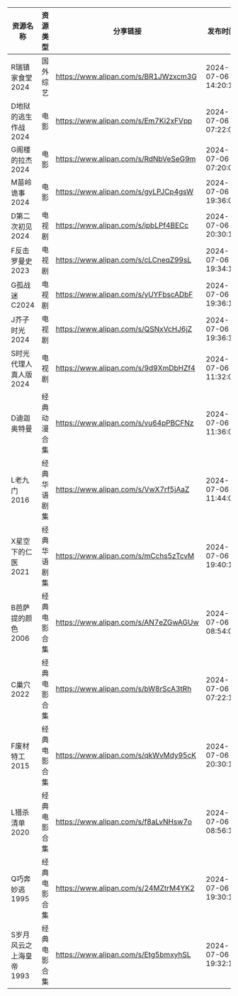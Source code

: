 | 资源名称           | 资源类型   | 分享链接                                 | 发布时间                |
| -------------- | ------ | ------------------------------------ | ------------------- |
| R瑞镇家食堂2024     | 国外综艺   | https://www.alipan.com/s/BR1JWzxcm3G | 2024-07-06 14:20:10 |
| D地狱的逃生作战2024   | 电影     | https://www.alipan.com/s/Em7Ki2xFVpp | 2024-07-06 07:22:07 |
| G阁楼的拉杰2024     | 电影     | https://www.alipan.com/s/RdNbVeSeG9m | 2024-07-06 07:20:07 |
| M苗岭诡事2024      | 电影     | https://www.alipan.com/s/gyLPJCp4gsW | 2024-07-06 19:36:09 |
| D第二次初见2024     | 电视剧    | https://www.alipan.com/s/ipbLPf4BECc | 2024-07-06 20:30:18 |
| F反击罗曼史2023     | 电视剧    | https://www.alipan.com/s/cLCneqZ99sL | 2024-07-06 19:34:18 |
| G孤战迷C2024      | 电视剧    | https://www.alipan.com/s/yUYFbscADbF | 2024-07-06 19:36:13 |
| J芥子时光2024      | 电视剧    | https://www.alipan.com/s/QSNxVcHJ6jZ | 2024-07-06 19:36:11 |
| S时光代理人真人版2024  | 电视剧    | https://www.alipan.com/s/9d9XmDbHZf4 | 2024-07-06 11:32:08 |
| D迪迦奥特曼         | 经典动漫合集 | https://www.alipan.com/s/vu64pPBCFNz | 2024-07-06 11:36:08 |
| L老九门2016       | 经典华语剧集 | https://www.alipan.com/s/VwX7rf5jAaZ | 2024-07-06 11:44:08 |
| X星空下的仁医2021    | 经典华语剧集 | https://www.alipan.com/s/mCchs5zTcvM | 2024-07-06 19:40:13 |
| B芭萨提的颜色2006    | 经典电影合集 | https://www.alipan.com/s/AN7eZGwAGUw | 2024-07-06 08:54:08 |
| C巢穴2022        | 经典电影合集 | https://www.alipan.com/s/bW8rScA3tRh | 2024-07-06 07:22:10 |
| F废材特工2015      | 经典电影合集 | https://www.alipan.com/s/qkWvMdy95cK | 2024-07-06 20:30:11 |
| L猎杀清单2020      | 经典电影合集 | https://www.alipan.com/s/f8aLvNHsw7o | 2024-07-06 08:56:12 |
| Q巧奔妙逃1995      | 经典电影合集 | https://www.alipan.com/s/24MZtrM4YK2 | 2024-07-06 19:30:19 |
| S岁月风云之上海皇帝1993 | 经典电影合集 | https://www.alipan.com/s/Etg5bmxyhSL | 2024-07-06 19:32:18 |
